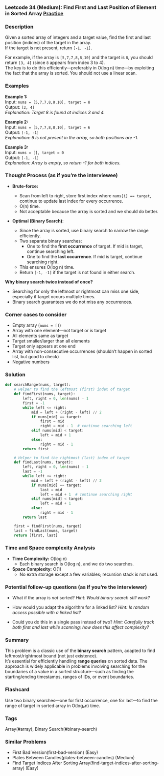 ### Leetcode 34 (Medium): Find First and Last Position of Element in Sorted Array [Practice](https://leetcode.com/problems/find-first-and-last-position-of-element-in-sorted-array)

### Description  
Given a sorted array of integers and a target value, find the first and last position (indices) of the target in the array.  
If the target is not present, return `[-1, -1]`.

For example, if the array is `[5,7,7,8,8,10]` and the target is `8`, you should return `[3, 4]` (since `8` appears from index 3 to 4).  
The key is to do this efficiently—preferably in O(log n) time—by exploiting the fact that the array is sorted. You should not use a linear scan.

### Examples  

**Example 1:**  
Input: `nums = [5,7,7,8,8,10], target = 8`  
Output: `[3, 4]`  
*Explanation: Target 8 is found at indices 3 and 4.*

**Example 2:**  
Input: `nums = [5,7,7,8,8,10], target = 6`  
Output: `[-1, -1]`  
*Explanation: 6 is not present in the array, so both positions are -1.*

**Example 3:**  
Input: `nums = [], target = 0`  
Output: `[-1, -1]`  
*Explanation: Array is empty, so return -1 for both indices.*

### Thought Process (as if you’re the interviewee)  
- **Brute-force:**  
  - Scan from left to right, store first index where `nums[i] == target`, continue to update last index for every occurrence.
  - O(n) time.  
  - Not acceptable because the array is sorted and we should do better.

- **Optimal (Binary Search):**  
  - Since the array is sorted, use binary search to narrow the range efficiently.
  - Two separate binary searches:
    - One to find the **first occurrence** of target. If mid is target, continue searching left.
    - One to find the **last occurrence**. If mid is target, continue searching right.
  - This ensures O(log n) time.
  - Return `[-1, -1]` if the target is not found in either search.

**Why binary search twice instead of once?**
- Searching for only the leftmost or rightmost can miss one side, especially if target occurs multiple times.  
- Binary search guarantees we do not miss any occurrences.

### Corner cases to consider  
- Empty array (`nums = []`)
- Array with one element—not target or is target
- All elements same as target
- Target smaller/larger than all elements
- Target only appears at one end
- Array with non-consecutive occurrences (shouldn’t happen in sorted list, but good to check)
- Negative numbers

### Solution

```python
def searchRange(nums, target):
    # Helper to find the leftmost (first) index of target
    def findFirst(nums, target):
        left, right = 0, len(nums) - 1
        first = -1
        while left <= right:
            mid = left + (right - left) // 2
            if nums[mid] == target:
                first = mid
                right = mid - 1  # continue searching left
            elif nums[mid] < target:
                left = mid + 1
            else:
                right = mid - 1
        return first

    # Helper to find the rightmost (last) index of target
    def findLast(nums, target):
        left, right = 0, len(nums) - 1
        last = -1
        while left <= right:
            mid = left + (right - left) // 2
            if nums[mid] == target:
                last = mid
                left = mid + 1  # continue searching right
            elif nums[mid] < target:
                left = mid + 1
            else:
                right = mid - 1
        return last

    first = findFirst(nums, target)
    last = findLast(nums, target)
    return [first, last]
```

### Time and Space complexity Analysis  

- **Time Complexity:** O(log n)  
  - Each binary search is O(log n), and we do two searches.
- **Space Complexity:** O(1)  
  - No extra storage except a few variables; recursion stack is not used.

### Potential follow-up questions (as if you’re the interviewer)  

- What if the array is *not* sorted?
  *Hint: Would binary search still work?*

- How would you adapt the algorithm for a linked list?
  *Hint: Is random access possible with a linked list?*

- Could you do this in a single pass instead of two?
  *Hint: Carefully track both first and last while scanning; how does this affect complexity?*

### Summary
This problem is a classic use of the **binary search** pattern, adapted to find leftmost/rightmost bound (not just existence).  
It’s essential for efficiently handling **range queries** on sorted data. The approach is widely applicable in problems involving searching for the boundaries of a value in a sorted structure—such as finding the starting/ending timestamps, ranges of IDs, or event boundaries.


### Flashcard
Use two binary searches—one for first occurrence, one for last—to find the range of target in sorted array in O(log₂n) time.

### Tags
Array(#array), Binary Search(#binary-search)

### Similar Problems
- First Bad Version(first-bad-version) (Easy)
- Plates Between Candles(plates-between-candles) (Medium)
- Find Target Indices After Sorting Array(find-target-indices-after-sorting-array) (Easy)